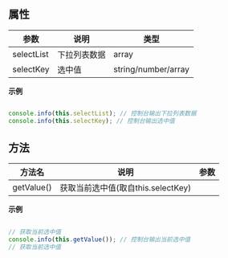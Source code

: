##   属性  
 
| 参数    | 说明      | 类型 |
| ------- |---------|-----|  
|  selectList  |  下拉列表数据  |  array  | 
|  selectKey  |  选中值  |  string/number/array  |  
 
**示例**
```javascript

console.info(this.selectList); // 控制台输出下拉列表数据
console.info(this.selectKey); // 控制台输出选中值

```
 ##   方法  
  
| 方法名    | 说明      | 参数 |
| ------- |---------|-----| 
|  getValue()  |  获取当前选中值(取自this.selectKey)  |    | 


**示例**
```javascript
 
// 获取当前选中值   
console.info(this.getValue()); // 控制台输出当前选中值
// 获取当前选中值 

```
